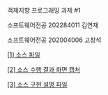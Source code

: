 객체지향 프로그래밍 과제 #1

소프트웨어전공 202284011 김연재

소프트웨어전공 202004006 고창석

[[1] 소스 파일](https://github.com/kyj0503/Cpp-HW-1/tree/master/Cpp-HW-1)

[[2] 소스 수행 결과 화면 캡처](https://github.com/kyj0503/Cpp-HW-1/blob/master/%EA%B0%9D%EC%B2%B4%EC%A7%80%ED%96%A5%20%EA%B3%BC%EC%A0%9C1_%EA%B3%A0%EC%B0%BD%EC%84%9D%2C%20%EA%B9%80%EC%97%B0%EC%9E%AC.pdf)

[[3] 소스 구현 설명 파일](https://github.com/kyj0503/Cpp-HW-1/blob/master/%EA%B0%9D%EC%B2%B4%EC%A7%80%ED%96%A5%20%EA%B3%BC%EC%A0%9C1_%EA%B3%A0%EC%B0%BD%EC%84%9D%2C%20%EA%B9%80%EC%97%B0%EC%9E%AC.pdf)
